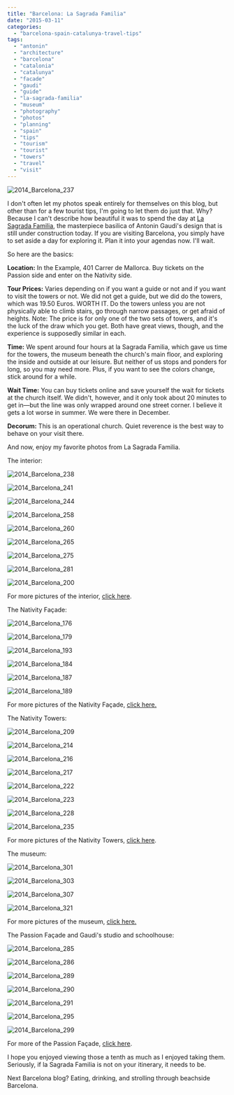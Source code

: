 ```yaml
---
title: "Barcelona: La Sagrada Familia"
date: "2015-03-11"
categories: 
  - "barcelona-spain-catalunya-travel-tips"
tags: 
  - "antonin"
  - "architecture"
  - "barcelona"
  - "catalonia"
  - "catalunya"
  - "facade"
  - "gaudi"
  - "guide"
  - "la-sagrada-familia"
  - "museum"
  - "photography"
  - "photos"
  - "planning"
  - "spain"
  - "tips"
  - "tourism"
  - "tourist"
  - "towers"
  - "travel"
  - "visit"
---
```


![2014_Barcelona_237](http://www.rebeccagomezfarrell.com/wp-content/uploads/2015/03/2014_Barcelona_237.jpg)

I don't often let my photos speak entirely for themselves on this blog, but other than for a few tourist tips, I'm going to let them do just that. Why? Because I can't describe how beautiful it was to spend the day at [La Sagrada Familia,](http://www.sagradafamilia.cat/sf-eng/) the masterpiece basilica of Antonin Gaudi's design that is still under construction today. If you are visiting Barcelona, you simply have to set aside a day for exploring it. Plan it into your agendas now. I'll wait.

So here are the basics:

**Location:** In the Example, 401 Carrer de Mallorca. Buy tickets on the Passion side and enter on the Nativity side.

**Tour Prices:** Varies depending on if you want a guide or not and if you want to visit the towers or not. We did not get a guide, but we did do the towers, which was 19.50 Euros. WORTH IT. Do the towers unless you are not physically able to climb stairs, go through narrow passages, or get afraid of heights. Note: The price is for only one of the two sets of towers, and it's the luck of the draw which you get. Both have great views, though, and the experience is supposedly similar in each.

**Time:** We spent around four hours at la Sagrada Familia, which gave us time for the towers, the museum beneath the church's main floor, and exploring the inside and outside at our leisure. But neither of us stops and ponders for long, so you may need more. Plus, if you want to see the colors change, stick around for a while.

**Wait Time:** You can buy tickets online and save yourself the wait for tickets at the church itself. We didn't, however, and it only took about 20 minutes to get in—but the line was only wrapped around one street corner. I believe it gets a lot worse in summer. We were there in December.

**Decorum:** This is an operational church. Quiet reverence is the best way to behave on your visit there.

And now, enjoy my favorite photos from La Sagrada Familia.

The interior:

![2014_Barcelona_238](http://www.rebeccagomezfarrell.com/wp-content/uploads/2015/03/2014_Barcelona_238-500x246.jpg)

![2014_Barcelona_241](http://www.rebeccagomezfarrell.com/wp-content/uploads/2015/03/2014_Barcelona_241-500x333.jpg)

![2014_Barcelona_244](http://www.rebeccagomezfarrell.com/wp-content/uploads/2015/03/2014_Barcelona_244-333x500.jpg)

![2014_Barcelona_258](http://www.rebeccagomezfarrell.com/wp-content/uploads/2015/03/2014_Barcelona_258-500x333.jpg)

![2014_Barcelona_260](http://www.rebeccagomezfarrell.com/wp-content/uploads/2015/03/2014_Barcelona_260-500x333.jpg)

![2014_Barcelona_265](http://www.rebeccagomezfarrell.com/wp-content/uploads/2015/03/2014_Barcelona_265-500x333.jpg)

![2014_Barcelona_275](http://www.rebeccagomezfarrell.com/wp-content/uploads/2015/03/2014_Barcelona_275-333x500.jpg)

![2014_Barcelona_281](http://www.rebeccagomezfarrell.com/wp-content/uploads/2015/03/2014_Barcelona_281-333x500.jpg)

![2014_Barcelona_200](http://www.rebeccagomezfarrell.com/wp-content/uploads/2015/03/2014_Barcelona_200-500x333.jpg)

For more pictures of the interior, [click here](https://www.facebook.com/media/set/?set=a.10152608620274607.1073741925.567409606&type=1&l=e02eaefb40).

The Nativity Façade:

![2014_Barcelona_176](http://www.rebeccagomezfarrell.com/wp-content/uploads/2015/03/2014_Barcelona_176-333x500.jpg)

![2014_Barcelona_179](http://www.rebeccagomezfarrell.com/wp-content/uploads/2015/03/2014_Barcelona_179-333x500.jpg)

![2014_Barcelona_193](http://www.rebeccagomezfarrell.com/wp-content/uploads/2015/03/2014_Barcelona_193-500x333.jpg)

![2014_Barcelona_184](http://www.rebeccagomezfarrell.com/wp-content/uploads/2015/03/2014_Barcelona_184.jpg)

![2014_Barcelona_187](http://www.rebeccagomezfarrell.com/wp-content/uploads/2015/03/2014_Barcelona_187-500x333.jpg)

![2014_Barcelona_189](http://www.rebeccagomezfarrell.com/wp-content/uploads/2015/03/2014_Barcelona_189.jpg)

For more pictures of the Nativity Façade, [click here.](https://www.facebook.com/media/set/?set=a.10152608205784607.1073741923.567409606&type=1&l=01897baaee)

The Nativity Towers:

![2014_Barcelona_209](http://www.rebeccagomezfarrell.com/wp-content/uploads/2015/03/2014_Barcelona_209-333x500.jpg)

![2014_Barcelona_214](http://www.rebeccagomezfarrell.com/wp-content/uploads/2015/03/2014_Barcelona_214-333x500.jpg)

![2014_Barcelona_216](http://www.rebeccagomezfarrell.com/wp-content/uploads/2015/03/2014_Barcelona_216-333x500.jpg)

![2014_Barcelona_217](http://www.rebeccagomezfarrell.com/wp-content/uploads/2015/03/2014_Barcelona_217-333x500.jpg)

![2014_Barcelona_222](http://www.rebeccagomezfarrell.com/wp-content/uploads/2015/03/2014_Barcelona_222-500x333.jpg)

![2014_Barcelona_223](http://www.rebeccagomezfarrell.com/wp-content/uploads/2015/03/2014_Barcelona_223-333x500.jpg)

![2014_Barcelona_228](http://www.rebeccagomezfarrell.com/wp-content/uploads/2015/03/2014_Barcelona_228-500x333.jpg)

![2014_Barcelona_235](http://www.rebeccagomezfarrell.com/wp-content/uploads/2015/03/2014_Barcelona_235-500x333.jpg)

For more pictures of the Nativity Towers, [click here](https://www.facebook.com/media/set/?set=a.10152608420834607.1073741924.567409606&type=1&l=c22cb015ff).

The museum:

![2014_Barcelona_301](http://www.rebeccagomezfarrell.com/wp-content/uploads/2015/03/2014_Barcelona_301-333x500.jpg)

![2014_Barcelona_303](http://www.rebeccagomezfarrell.com/wp-content/uploads/2015/03/2014_Barcelona_303-500x385.jpg)

![2014_Barcelona_307](http://www.rebeccagomezfarrell.com/wp-content/uploads/2015/03/2014_Barcelona_307-333x500.jpg)

![2014_Barcelona_321](http://www.rebeccagomezfarrell.com/wp-content/uploads/2015/03/2014_Barcelona_321-500x333.jpg)

For more pictures of the museum, [click here.](https://www.facebook.com/media/set/?set=a.10152612437184607.1073741926.567409606&type=1&l=c6778d34c4)

The Passion Façade and Gaudi's studio and schoolhouse:

![2014_Barcelona_285](http://www.rebeccagomezfarrell.com/wp-content/uploads/2015/03/2014_Barcelona_285-333x500.jpg)

![2014_Barcelona_286](http://www.rebeccagomezfarrell.com/wp-content/uploads/2015/03/2014_Barcelona_286-333x500.jpg)

![2014_Barcelona_289](http://www.rebeccagomezfarrell.com/wp-content/uploads/2015/03/2014_Barcelona_289-440x500.jpg)

![2014_Barcelona_290](http://www.rebeccagomezfarrell.com/wp-content/uploads/2015/03/2014_Barcelona_290-333x500.jpg)

![2014_Barcelona_291](http://www.rebeccagomezfarrell.com/wp-content/uploads/2015/03/2014_Barcelona_291-333x500.jpg)

![2014_Barcelona_295](http://www.rebeccagomezfarrell.com/wp-content/uploads/2015/03/2014_Barcelona_295-500x333.jpg)

![2014_Barcelona_299](http://www.rebeccagomezfarrell.com/wp-content/uploads/2015/03/2014_Barcelona_299-333x500.jpg)

For more of the Passion Façade, [click here](https://www.facebook.com/media/set/?set=a.10152608205784607.1073741923.567409606&type=1&l=01897baaee).

I hope you enjoyed viewing those a tenth as much as I enjoyed taking them. Seriously, if la Sagrada Familia is not on your itinerary, it needs to be.

Next Barcelona blog? Eating, drinking, and strolling through beachside Barcelona.
